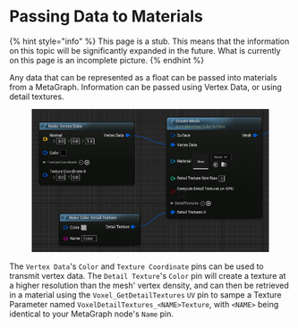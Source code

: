 # Passing Data to Materials

{% hint style="info" %}
This page is a stub. This means that the information on this topic will be significantly expanded in the future. What is currently on this page is an incomplete picture.
{% endhint %}

Any data that can be represented as a float can be passed into materials from a MetaGraph. Information can be passed using Vertex Data, or using detail textures.

<figure><img src="../../.gitbook/assets/image (17).png" alt=""><figcaption></figcaption></figure>

The `Vertex Data`'s `Color` and `Texture Coordinate` pins can be used to transmit vertex data. The `Detail Texture`'s `Color` pin will create a texture at a higher resolution than the mesh' vertex density, and can then be retrieved in a material using the `Voxel_GetDetailTextures` `UV` pin to sampe a Texture Parameter named `VoxelDetailTextures_<NAME>Texture`, with `<NAME>` being identical to your MetaGraph node's `Name` pin. &#x20;

